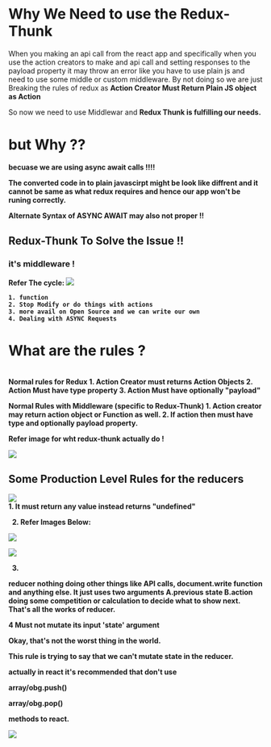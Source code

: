 <h1> Why We Need to use the Redux-Thunk </h1>
 When you making an api call from the react app and specifically when you use the action creators
 to make and api call and setting responses to the payload property it may throw an error like you have to use plain js and need to use some middle or custom middleware.
 By not doing so we are just Breaking the rules of redux as <b> Action Creator Must Return Plain JS object as Action </b>

 So now we need to use Middlewar and <b> Redux Thunk <b> is fulfilling our needs. 


 <h1> but Why ?? </h1>

 becuase we are using async await calls !!!!

The converted code in to plain javascirpt might be look like diffrent and it cannot be same as what redux requires and hence our app won't be runing correctly. 

Alternate Syntax of ASYNC AWAIT may also not proper !!


<h2> Redux-Thunk To Solve the Issue !! </h2>
  <h3> it's middleware ! </h3>
  Refer The cycle: 
  <img src="https://cdn-images-1.medium.com/max/2000/1*QxZJEXWhsS-YuG5SZsRgjA.png"> </img>

  
    1. function 
    2. Stop Modify or do things with actions 
    3. more avail on Open Source and we can write our own
    4. Dealing with ASYNC Requests

<h1> What are the rules ? </h1> </br>
Normal rules for Redux
    1. Action Creator must returns Action Objects
    2. Action Must have type property
    3. Action Must have optionally "payload"

Normal Rules with Middleware (specific to Redux-Thunk)
    1. Action creator may return <b> action object or Function <b> as well.
    2. If action then must have type and optionally payload property.

Refer image for wht redux-thunk actually do !

<img src="https://ncoughlin.com/static/72d6eefb8e89d64a06528e597561e1f7/b9caf/reduxThunkCycle.jpg"/>

<h2> Some Production Level Rules for the reducers </h3>

<img src="https://user-images.githubusercontent.com/14003377/61179865-f443c580-a5fa-11e9-8bd0-cbafa0819d7b.png"/>
</br>
1. It must return any value instead returns "undefined"

</br>

2. Refer Images Below:

<img src="https://res.cloudinary.com/practicaldev/image/fetch/s--RuENszZT--/c_limit%2Cf_auto%2Cfl_progressive%2Cq_auto%2Cw_880/https://thepracticaldev.s3.amazonaws.com/i/qje901cs5ezw3ygr9vd8.png"/></br>

<img src="https://res.cloudinary.com/practicaldev/image/fetch/s--nQ4oHNpH--/c_limit%2Cf_auto%2Cfl_progressive%2Cq_auto%2Cw_880/https://thepracticaldev.s3.amazonaws.com/i/sx9yndandw37b3sgg3r9.png"/>

3.
reducer nothing doing other things like API calls, document.write function and anything else. It just uses two arguments A.previous state B.action doing some competition or calculation to decide what to show next. That's all the works of reducer.

4 Must not mutate its input 'state' argument 

Okay, that's not the worst thing in the world.

This rule is trying to say that we can't mutate state in the reducer.

actually in react it's recommended that don't use

array/obg.push()

array/obg.pop()

methods to react.

<img src="https://encrypted-tbn0.gstatic.com/images?q=tbn:ANd9GcTfr3hzxNgIdE0ST-qldgnN48VgNTqyBhObPw&usqp=CAU"/>